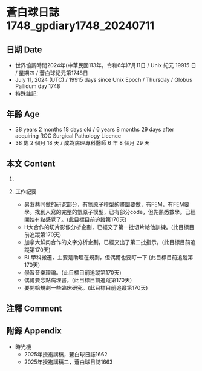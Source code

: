 [_metadata_:encoding]: - "utf-8"
[_metadata_:language]: - "zh-Hant-TW"
[_metadata_:fileformat]: - "markdown"
[_metadata_:MIME_type]: - "text/plain"
[_metadata_:markdown_version]: - "commonmark version 0.30"
[_metadata_:markdown_spec]: - "https://spec.commonmark.org/0.30/"

# 蒼白球日誌1748_gpdiary1748_20240711 #

## 日期 Date ##

* 世界協調時間2024年(中華民國113年，令和6年)7月11日 / Unix 紀元 19915 日 / 星期四 / 蒼白球紀元第1748日
* July 11, 2024 (UTC) / 19915 days since Unix Epoch / Thursday / Globus Pallidum day 1748
* 特殊註記:

## 年齡 Age ##

* 38 years 2 months 18 days old / 6 years 8 months 29 days after acquiring ROC Surgical Pathology Licence
* 38 歲 2 個月 18 天 / 成為病理專科醫師 6 年 8 個月 29 天

## 本文 Content ##

1. 

2. 工作紀要

    - 男友共同做的研究部分，有氫原子模型的畫圖要做，有FEM，有FEM要學。找到人寫的完整的氫原子模型，已有部分code，但先熟悉數學。已經開始有點感覺了。(此目標目前追蹤第170天)
    - H大合作的切片影像分析企劃，已經交了第一批切片給他訓練。(此目標目前追蹤第170天)
    - 加拿大鮮肉合作的文字分析企劃，已經交出了第二批指示。(此目標目前追蹤第170天)
    - BL學科搬遷，主要是助理在規劃，但偶爾也要盯一下 (此目標目前追蹤第170天)
    - 學習音樂理論。(此目標目前追蹤第170天)
    - 偶爾要念點病理書。(此目標目前追蹤第170天)
    - 要開始規劃一些臨床研究。(此目標目前追蹤第170天)

## 注釋 Comment ##


## 附錄 Appendix ##

* 時光機
    - 2025年授袍講稿，蒼白球日誌1662
    - 2025年授袍講稿二，蒼白球日誌1663
